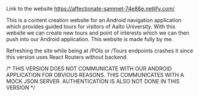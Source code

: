 Link to the website https://affectionate-sammet-74e86e.netlify.com/

 This is a content creation website for an Android navigation application which provides guided tours for visitors of Aalto University. With this website we can create new tours and point of interests which we can then push into our Android application. This website is made fully by me.
 
 Refreshing the site while being at /POIs or /Tours endpoints crashes it since this version uses React Routers without backend.
 
 /* THIS VERSION DOES NOT COMMUNICATE WITH OUR ANDROID APPLICATION FOR OBVIOUS REASONS. THIS COMMUNICATES WITH A MOCK JSON SERVER. AUTHENTICATION IS ALSO NOT DONE IN THIS VERSION */
